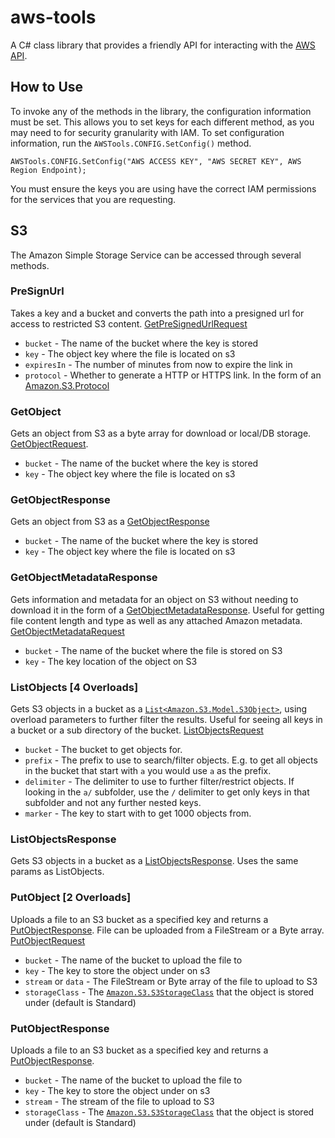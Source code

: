 aws-tools
=========

A C# class library that provides a friendly API for interacting with the [AWS API](http://aws.amazon.com/documentation/).

## How to Use
To invoke any of the methods in the library, the configuration information must be set. This allows you to set keys for each different method, as you may need to for security granularity with IAM. To set configuration information, run the `AWSTools.CONFIG.SetConfig()` method.

```
AWSTools.CONFIG.SetConfig("AWS ACCESS KEY", "AWS SECRET KEY", AWS Region Endpoint);
```

You must ensure the keys you are using have the correct IAM permissions for the services that you are requesting.

## S3
The Amazon Simple Storage Service can be accessed through several methods.

### PreSignUrl
Takes a key and a bucket and converts the path into a presigned url for access to restricted S3 content. [GetPreSignedUrlRequest](http://docs.aws.amazon.com/sdkfornet/latest/apidocs/items/TS3GetPreSignedUrlRequest_NET4_5.html)

- `bucket` - The name of the bucket where the key is stored
- `key` - The object key where the file is located on s3
- `expiresIn` - The number of minutes from now to expire the link in
- `protocol` - Whether to generate a HTTP or HTTPS link. In the form of an [Amazon.S3.Protocol](http://docs.aws.amazon.com/sdkfornet/latest/apidocs/items/TS3_Protocol_NET4_5.html)

### GetObject
Gets an object from S3 as a byte array for download or local/DB storage. [GetObjectRequest](http://docs.aws.amazon.com/sdkfornet/latest/apidocs/items/TS3GetObjectRequest_NET4_5.html).

- `bucket` - The name of the bucket where the key is stored
- `key` - The object key where the file is located on s3

### GetObjectResponse
Gets an object from S3 as a [GetObjectResponse](http://docs.aws.amazon.com/sdkfornet/latest/apidocs/items/TS3GetObjectResponse_NET4_5.html)

- `bucket` - The name of the bucket where the key is stored
- `key` - The object key where the file is located on s3

### GetObjectMetadataResponse
Gets information and metadata for an object on S3 without needing to download it in the form of a [GetObjectMetadataResponse](http://docs.aws.amazon.com/sdkfornet/latest/apidocs/items/TS3GetObjectMetadataResponse_NET4_5.html). Useful for getting file content length and type as well as any attached Amazon metadata. [GetObjectMetadataRequest](http://docs.aws.amazon.com/sdkfornet/latest/apidocs/items/TS3GetObjectMetadataRequest_NET4_5.html)

- `bucket` - The name of the bucket where the file is stored on S3
- `key` - The key location of the object on S3

### ListObjects [4 Overloads]
Gets S3 objects in a bucket as a [`List<Amazon.S3.Model.S3Object>`](http://docs.aws.amazon.com/sdkfornet/latest/apidocs/items/TS3S3Object_NET4_5.html), using overload parameters to further filter the results. Useful for seeing all keys in a bucket or a sub directory of the bucket. [ListObjectsRequest](http://docs.aws.amazon.com/sdkfornet/latest/apidocs/items/TS3ListObjectsRequest_NET4_5.html)

- `bucket` - The bucket to get objects for.
- `prefix` - The prefix to use to search/filter objects. E.g. to get all objects in the bucket that start with `a` you would use `a` as the prefix.
- `delimiter` - The delimiter to use to further filter/restrict objects. If looking in the `a/` subfolder, use the `/` delimiter to get only keys in that subfolder and not any further nested keys.
- `marker` - The key to start with to get 1000 objects from.

### ListObjectsResponse
Gets S3 objects in a bucket as a [ListObjectsResponse](http://docs.aws.amazon.com/sdkfornet/latest/apidocs/items/TS3ListObjectsResponse_NET4_5.html). Uses the same params as ListObjects.

### PutObject [2 Overloads]
Uploads a file to an S3 bucket as a specified key and returns a [PutObjectResponse](http://docs.aws.amazon.com/sdkfornet/latest/apidocs/items/TS3PutObjectResponse_NET4_5.html). File can be uploaded from a FileStream or a Byte array. [PutObjectRequest](http://docs.aws.amazon.com/sdkfornet/latest/apidocs/items/TS3PutObjectRequest_NET4_5.html)

- `bucket` - The name of the bucket to upload the file to
- `key` - The key to store the object under on s3
- `stream` or `data` - The FileStream or Byte array of the file to upload to S3
- `storageClass` - The [`Amazon.S3.S3StorageClass`](http://docs.aws.amazon.com/sdkfornet/latest/apidocs/items/TS3_S3StorageClass_NET4_5.html) that the object is stored under (default is Standard)

### PutObjectResponse
Uploads a file to an S3 bucket as a specified key and returns a [PutObjectResponse](http://docs.aws.amazon.com/sdkfornet/latest/apidocs/items/TS3PutObjectResponse_NET4_5.html).

- `bucket` - The name of the bucket to upload the file to
- `key` - The key to store the object under on s3
- `stream` - The stream of the file to upload to S3
- `storageClass` - The [`Amazon.S3.S3StorageClass`](http://docs.aws.amazon.com/sdkfornet/latest/apidocs/items/TS3_S3StorageClass_NET4_5.html) that the object is stored under (default is Standard)

